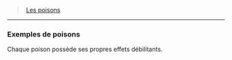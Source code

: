 ﻿> [Les poisons](hd_poisons.md)

---

### Exemples de poisons

Chaque poison possède ses propres effets débilitants.

